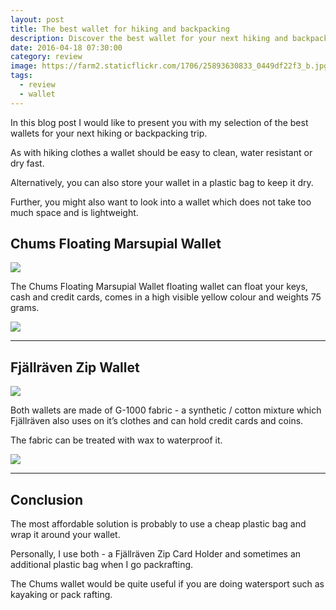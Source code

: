 ```yaml
---
layout: post
title: The best wallet for hiking and backpacking
description: Discover the best wallet for your next hiking and backpacking trip
date: 2016-04-18 07:30:00
category: review
image: https://farm2.staticflickr.com/1706/25893630833_0449df22f3_b.jpg
tags:
  - review
  - wallet
---
```


In this blog post I would like to present you with my selection of the best wallets for your next hiking or backpacking trip.   

As with hiking clothes a wallet should be easy to clean, water resistant or dry fast.   

Alternatively, you can also store your wallet in a plastic bag to keep it dry.   

Further, you might also want to look into a wallet which does not take too much space and is lightweight.    

<amp-img src="https://farm2.staticflickr.com/1706/25893630833_0449df22f3_b.jpg" width="100%" alt="The best wallet for hiking and backpacking"></amp-img>


<!--more-->

## Chums Floating Marsupial Wallet

<a rel="nofollow" target="_blank"  href="https://www.amazon.com/gp/product/B06XD6DN9P/ref=as_li_tl?ie=UTF8&camp=1789&creative=9325&creativeASIN=B06XD6DN9P&linkCode=as2&tag=hikeve-20&linkId=ba1d583dcd713c7c45100f3e203cb793"><img border="0" src="//ws-na.amazon-adsystem.com/widgets/q?_encoding=UTF8&MarketPlace=US&ASIN=B06XD6DN9P&ServiceVersion=20070822&ID=AsinImage&WS=1&Format=_SL250_&tag=hikeve-20" ></a><img src="//ir-na.amazon-adsystem.com/e/ir?t=hikeve-20&l=am2&o=1&a=B06XD6DN9P" width="1" height="1" border="0" alt="" style="border:none !important; margin:0px !important;" />  

The Chums Floating Marsupial Wallet floating wallet can float your keys, cash and credit cards, comes in a high visible yellow colour and weights 75 grams.  

<a href="http://amzn.to/2rLiidp" rel="nofollow"><img src="http://www.hikeventures.com/buy.gif"></a>  

<hr>

## Fjällräven Zip Wallet

<a rel="nofollow" target="_blank"  href="https://www.amazon.com/gp/product/B00I0HYV32/ref=as_li_tl?ie=UTF8&camp=1789&creative=9325&creativeASIN=B00I0HYV32&linkCode=as2&tag=hikeve-20&linkId=09d68924674b068d590430a7fdfdc4da"><img border="0" src="//ws-na.amazon-adsystem.com/widgets/q?_encoding=UTF8&MarketPlace=US&ASIN=B00I0HYV32&ServiceVersion=20070822&ID=AsinImage&WS=1&Format=_SL250_&tag=hikeve-20" ></a><img src="//ir-na.amazon-adsystem.com/e/ir?t=hikeve-20&l=am2&o=1&a=B00I0HYV32" width="1" height="1" border="0" alt="" style="border:none !important; margin:0px !important;" />  

Both wallets are made of G-1000 fabric - a synthetic / cotton mixture which Fjällräven also uses on it’s clothes and can hold credit cards and coins.  

The fabric can be treated with wax to waterproof it.  

<a href="http://amzn.to/2rLgmBH" rel="nofollow"><img src="http://www.hikeventures.com/buy.gif"></a>  

<hr>

## Conclusion

The most affordable solution is probably to use a cheap plastic bag and wrap it around your wallet.   

Personally, I use both - a Fjällräven Zip Card Holder and sometimes an additional plastic bag when I go packrafting.  

The Chums wallet would be quite useful if you are doing watersport such as kayaking or pack rafting.

